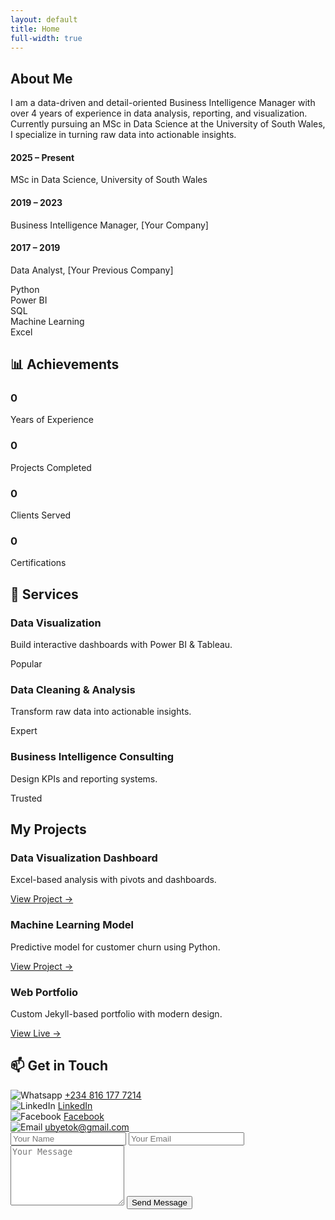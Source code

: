 ```yaml
---
layout: default
title: Home
full-width: true
---
```


<!-- ABOUT SECTION -->
<section id="about">
  <h2>About Me</h2>
  <p>
    I am a data-driven and detail-oriented Business Intelligence Manager with over 4 years of experience in data analysis, reporting, and visualization. 
    Currently pursuing an MSc in Data Science at the University of South Wales, I specialize in turning raw data into actionable insights.
  </p>

  <!-- Timeline -->
  <div class="timeline">
    <div class="timeline-item">
      <h4>2025 – Present</h4>
      <p>MSc in Data Science, University of South Wales</p>
    </div>
    <div class="timeline-item">
      <h4>2019 – 2023</h4>
      <p>Business Intelligence Manager, [Your Company]</p>
    </div>
    <div class="timeline-item">
      <h4>2017 – 2019</h4>
      <p>Data Analyst, [Your Previous Company]</p>
    </div>
  </div>

  <!-- Skills with Animated Counters -->
  <div class="skills">
    <div class="skill">
      <span class="skill-name">Python</span>
      <div class="skill-bar"><div class="skill-fill" data-percent="95%"></div></div>
    </div>
    <div class="skill">
      <span class="skill-name">Power BI</span>
      <div class="skill-bar"><div class="skill-fill" data-percent="90%"></div></div>
    </div>
    <div class="skill">
      <span class="skill-name">SQL</span>
      <div class="skill-bar"><div class="skill-fill" data-percent="85%"></div></div>
    </div>
    <div class="skill">
      <span class="skill-name">Machine Learning</span>
      <div class="skill-bar"><div class="skill-fill" data-percent="80%"></div></div>
    </div>
    <div class="skill">
      <span class="skill-name">Excel</span>
      <div class="skill-bar"><div class="skill-fill" data-percent="95%"></div></div>
    </div>
  </div>
</section>

<!-- STATS / ACHIEVEMENTS SECTION -->
<section id="stats">
  <h2>📊 Achievements</h2>
  <div class="stats-grid">
    <div class="stat-card">
      <h3 class="counter" data-target="4">0</h3>
      <p>Years of Experience</p>
    </div>
    <div class="stat-card">
      <h3 class="counter" data-target="25">0</h3>
      <p>Projects Completed</p>
    </div>
    <div class="stat-card">
      <h3 class="counter" data-target="15">0</h3>
      <p>Clients Served</p>
    </div>
    <div class="stat-card">
      <h3 class="counter" data-target="5">0</h3>
      <p>Certifications</p>
    </div>
  </div>
</section>

<!-- SERVICES SECTION -->
<section id="services">
  <h2>💼 Services</h2>
  <div class="projects-grid">
    <div class="project-card">
      <h3>Data Visualization</h3>
      <p>Build interactive dashboards with Power BI & Tableau.</p>
      <span class="badge">Popular</span>
    </div>
    <div class="project-card">
      <h3>Data Cleaning & Analysis</h3>
      <p>Transform raw data into actionable insights.</p>
      <span class="badge">Expert</span>
    </div>
    <div class="project-card">
      <h3>Business Intelligence Consulting</h3>
      <p>Design KPIs and reporting systems.</p>
      <span class="badge">Trusted</span>
    </div>
  </div>
</section>

<!-- PROJECTS SECTION -->
<section id="projects">
  <h2>My Projects</h2>
  <div class="projects-grid">
    <div class="project-card">
      <h3>Data Visualization Dashboard</h3>
      <p>Excel-based analysis with pivots and dashboards.</p>
      <a href="https://github.com/xzibitetok/Xzibit-Sales-Analysis" target="_blank">View Project →</a>
    </div>
    <div class="project-card">
      <h3>Machine Learning Model</h3>
      <p>Predictive model for customer churn using Python.</p>
      <a href="https://github.com/xzibitetok/project2" target="_blank">View Project →</a>
    </div>
    <div class="project-card">
      <h3>Web Portfolio</h3>
      <p>Custom Jekyll-based portfolio with modern design.</p>
      <a href="https://xzibitetok.github.io" target="_blank">View Live →</a>
    </div>
  </div>
</section>

<!-- CONTACT SECTION -->
<section id="contact">
  <h2>📫 Get in Touch</h2>
  <div class="contact-grid">
    <div class="contact-card">
      <img src="/assets/img/whatsapp.png" alt="Whatsapp">
      <a href="https://wa.me/2348161777214" target="_blank">+234 816 177 7214</a>
    </div>
    <div class="contact-card">
      <img src="/assets/img/linkedin.png" alt="LinkedIn">
      <a href="https://www.linkedin.com/in/ubong-etok-56b4a0170/" target="_blank">LinkedIn</a>
    </div>
    <div class="contact-card">
      <img src="/assets/img/facebook.png" alt="Facebook">
      <a href="https://www.facebook.com/uby.etok.5" target="_blank">Facebook</a>
    </div>
    <div class="contact-card">
      <img src="/assets/img/email.png" alt="Email">
      <a href="mailto:ubyetok@gmail.com">ubyetok@gmail.com</a>
    </div>
  </div>

  <form action="https://formspree.io/f/xwpnkevb" method="POST">
    <input type="text" name="name" placeholder="Your Name" required>
    <input type="email" name="_replyto" placeholder="Your Email" required>
    <textarea name="message" rows="6" placeholder="Your Message" required></textarea>
    <button type="submit">Send Message</button>
  </form>
</section>
